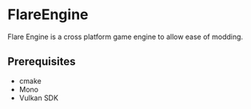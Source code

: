 # FlareEngine
Flare Engine is a cross platform game engine to allow ease of modding.

## Prerequisites
* cmake
* Mono
* Vulkan SDK